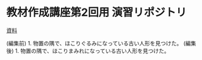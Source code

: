 # 教材作成講座第2回用 演習リポジトリ

[資料](https://github.com/OmeSatoFoundation/lecture4contribution)

(編集前) 1. 物置の隅で、ほこりぐるみになっている古い人形を見つけた。
(編集後) 1. 物置の隅で、ほこりまみれになっている古い人形を見つけた。
